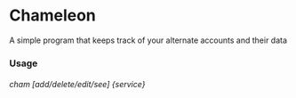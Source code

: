 Chameleon
=========

A simple program that keeps track of your alternate accounts and their data

### Usage

###### cham \[add/delete/edit/see\] {service}